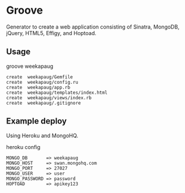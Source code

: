 Groove
======

Generator to create a web application consisting of
Sinatra, MongoDB, jQuery, HTML5, Effigy, and Hoptoad.

Usage
-----

groove weekapaug

    create  weekapaug/Gemfile
    create  weekapaug/config.ru
    create  weekapaug/app.rb
    create  weekapaug/templates/index.html
    create  weekapaug/views/index.rb
    create  weekapaug/.gitignore

Example deploy
--------------

Using Heroku and MongoHQ.

heroku config

    MONGO_DB       => weekapaug
    MONGO_HOST     => swan.mongohq.com
    MONGO_PORT     => 27027
    MONGO_USER     => user
    MONGO_PASSWORD => password
    HOPTOAD        => apikey123
